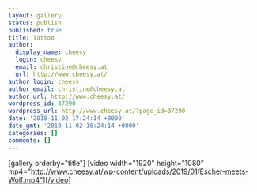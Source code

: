 ```yaml
---
layout: gallery
status: publish
published: true
title: Tattoo
author:
  display_name: cheesy
  login: cheesy
  email: christine@cheesy.at
  url: http://www.cheesy.at/
author_login: cheesy
author_email: christine@cheesy.at
author_url: http://www.cheesy.at/
wordpress_id: 37290
wordpress_url: http://www.cheesy.at/?page_id=37290
date: '2018-11-02 17:24:14 +0000'
date_gmt: '2018-11-02 16:24:14 +0000'
categories: []
comments: []
---
```

[gallery orderby="title"]
[video width="1920" height="1080" mp4="http://www.cheesy.at/wp-content/uploads/2019/01/Escher-meets-Wolf.mp4"][/video]
